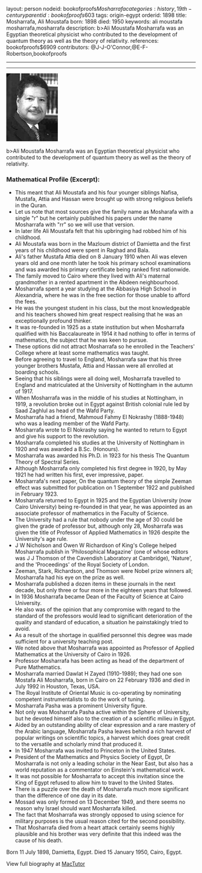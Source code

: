 layout: person
nodeid: bookofproofs$Mosharrafa
categories: history,19th-century
parentid: bookofproofs$603
tags: origin-egypt
orderid: 1898
title: Mosharrafa, Ali Moustafa
born: 1898
died: 1950
keywords: ali moustafa mosharrafa,mosharrafa
description: b>Ali Moustafa Mosharrafa was an Egyptian theoretical physicist who contributed to the development of quantum theory as well as the theory of relativity.
references: bookofproofs$6909
contributors: @J-J-O'Connor,@E-F-Robertson,bookofproofs

---



---

![Mosharrafa.jpg](https://github.com/bookofproofs/bookofproofs.github.io/blob/main/_sources/_assets/images/portraits/Mosharrafa.jpg?raw=true)

b>Ali Moustafa Mosharrafa was an Egyptian theoretical physicist who contributed to the development of quantum theory as well as the theory of relativity.

### Mathematical Profile (Excerpt):
* This meant that Ali Moustafa and his four younger siblings Nafisa, Mustafa, Attia and Hassan were brought up with strong religious beliefs in the Quran.
* Let us note that most sources give the family name as Mosharafa with a single "r" but he certainly published his papers under the name Mosharrafa with "rr" so we will use that version.
* In later life Ali Moustafa felt that his upbringing had robbed him of his childhood.
* Ali Moustafa was born in the Mazloum district of Damietta and the first years of his childhood were spent in Raghad and Bala.
* Ali's father Mustafa Attia died on 8 January 1910 when Ali was eleven years old and one month later he took his primary school examinations and was awarded his primary certificate being ranked first nationwide.
* The family moved to Cairo where they lived with Ali's maternal grandmother in a rented apartment in the Abdeen neighbourhood.
* Mosharrafa spent a year studying at the Abbasiya High School in Alexandria, where he was in the free section for those unable to afford the fees.
* He was the youngest student in his class, but the most knowledgeable and his teachers showed him great respect realising that he was an exceptionally profound thinker.
* It was re-founded in 1925 as a state institution but when Mosharrafa qualified with his Baccalaureate in 1914 it had nothing to offer in terms of mathematics, the subject that he was keen to pursue.
* These options did not attract Mosharrafa so he enrolled in the Teachers' College where at least some mathematics was taught.
* Before agreeing to travel to England, Mosharrafa saw that his three younger brothers Mustafa, Attia and Hassan were all enrolled at boarding schools.
* Seeing that his siblings were all doing well, Mosharrafa travelled to England and matriculated at the University of Nottingham in the autumn of 1917.
* When Mosharrafa was in the middle of his studies at Nottingham, in 1919, a revolution broke out in Egypt against British colonial rule led by Saad Zaghlul as head of the Wafd Party.
* Mosharrafa had a friend, Mahmoud Fahmy El Nokrashy (1888-1948) who was a leading member of the Wafd Party.
* Mosharrafa wrote to El Nokrashy saying he wanted to return to Egypt and give his support to the revolution.
* Mosharrafa completed his studies at the University of Nottingham in 1920 and was awarded a B.Sc. (Honours).
* Mosharrafa was awarded his Ph.D. in 1923 for his thesis The Quantum Theory of Spectral Series.
* Although Mosharrafa only completed his first degree in 1920, by May 1921 he had written his first, ever impressive, paper.
* Mosharrafa's next paper, On the quantum theory of the simple Zeeman effect was submitted for publication on 1 September 1922 and published in February 1923.
* Mosharrafa returned to Egypt in 1925 and the Egyptian University (now Cairo University) being re-founded in that year, he was appointed as an associate professor of mathematics in the Faculty of Science.
* The University had a rule that nobody under the age of 30 could be given the grade of professor but, although only 28, Mosharrafa was given the title of Professor of Applied Mathematics in 1926 despite the University's age rule.
* J W Nicholson and Owen W Richardson of King's College helped Mosharrafa publish in 'Philosophical Magazine' (one of whose editors was J J Thomson of the Cavendish Laboratory at Cambridge), 'Nature', and the 'Proceedings' of the Royal Society of London.
* Zeeman, Stark, Richardson, and Thomson were Nobel prize winners all; Mosharrafa had his eye on the prize as well.
* Mosharrafa published a dozen items in these journals in the next decade, but only three or four more in the eighteen years that followed.
* In 1936 Mosharrafa became Dean of the Faculty of Science at Cairo University.
* He also was of the opinion that any compromise with regard to the standard of the professors would lead to significant deterioration of the quality and standard of education, a situation he painstakingly tried to avoid.
* As a result of the shortage in qualified personnel this degree was made sufficient for a university teaching post.
* We noted above that Mosharrafa was appointed as Professor of Applied Mathematics at the University of Cairo in 1926.
* Professor Mosharrafa has been acting as head of the department of Pure Mathematics.
* Mosharrafa married Dawlat H Zayed (1910-1989); they had one son Mostafa Ali Mosharrafa, born in Cairo on 22 February 1936 and died in July 1992 in Houston, Texas, USA.
* The Royal Institute of Oriental Music is co-operating by nominating competent instrumentalists to do the work of tuning.
* Mosharrafa Pasha was a prominent University figure.
* Not only was Mosharrafa Pasha active within the Sphere of University, but he devoted himself also to the creation of a scientific milieu in Egypt.
* Aided by an outstanding ability of clear expression and a rare mastery of the Arabic language, Mosharrafa Pasha leaves behind a rich harvest of popular writings on scientific topics, a harvest which does great credit to the versatile and scholarly mind that produced it.
* In 1947 Mosharrafa was invited to Princeton in the United States.
* President of the Mathematics and Physics Society of Egypt, Dr Mosharrafa is not only a leading scholar in the Near East, but also has a world reputation as a commentator on Einstein's mathematical work.
* It was not possible for Mosharrafa to accept this invitation since the King of Egypt refused to allow him to travel to the United States.
* There is a puzzle over the death of Mosharrafa much more significant than the difference of one day in its date.
* Mossad was only formed on 13 December 1949, and there seems no reason why Israel should want Mosharrafa killed.
* The fact that Mosharrafa was strongly opposed to using science for military purposes is the usual reason cited for the second possibility.
* That Mosharrafa died from a heart attack certainly seems highly plausible and his brother was very definite that this indeed was the cause of his death.

Born 11 July 1898, Damietta, Egypt. Died 15 January 1950, Cairo, Egypt.

View full biography at [MacTutor](https://mathshistory.st-andrews.ac.uk/Biographies/Mosharrafa/)

